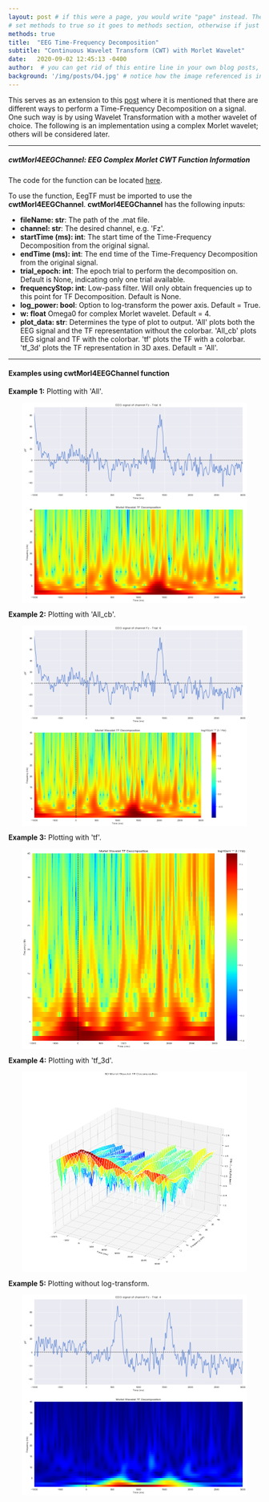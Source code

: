 ```yaml
---
layout: post # if this were a page, you would write "page" instead. They layouts are subtly different. Try it to see what happens.
# set methods to true so it goes to methods section, otherwise if just to project section set to false
methods: true
title:  "EEG Time-Frequency Decomposition"
subtitle: "Continuous Wavelet Transform (CWT) with Morlet Wavelet"
date:   2020-09-02 12:45:13 -0400
author:  # you can get rid of this entire line in your own blog posts, and the page will display the name of the site's owner, taken from the _config.yml file.
background: '/img/posts/04.jpg' # notice how the image referenced is in your project's /img/posts/ folder.
---
```

This serves as an extension to this [post](https://isaacmenchaca.github.io/2020/02/07/EegTF.html) where it is mentioned that there are different ways to perform a Time-Frequency Decomposition on a signal. One such way is by using Wavelet Transformation with a mother wavelet of choice. The following is an implementation using a complex Morlet wavelet; others will be considered later.

---
##### cwtMorl4EEGChannel: EEG Complex Morlet CWT Function Information

The code for the function can be located [here](https://github.com/isaacmenchaca/isaacmenchaca-Computational-Cognitive-Neuroscience/blob/master/TFDecomp/EegTF.py).

To use the function, EegTF must be imported to use the **cwtMorl4EEGChannel**.
**cwtMorl4EEGChannel** has the following inputs:

* **fileName: str**: The path of the .mat file.
* **channel: str**: The desired channel, e.g. 'Fz'.
* **startTime (ms): int**: The start time of the Time-Frequency Decomposition from the original signal.
* **endTime (ms): int**: The end time of the Time-Frequency Decomposition from the original signal.
* **trial_epoch: int**: The epoch trial to perform the decomposition on. Default is None, indicating only one trial available.
* **frequencyStop: int**: Low-pass filter. Will only obtain frequencies up to this point for TF Decomposition. Default is None.
* **log_power: bool**: Option to log-transform the power axis. Default = True.
* **w: float**  Omega0 for complex Morlet wavelet. Default = 4.
* **plot_data: str**: Determines the type of plot to output. 'All' plots both the EEG signal and the TF representation without the colorbar. 'All_cb' plots EEG signal and TF with the colorbar. 'tf' plots the TF with a colorbar. 'tf_3d' plots the TF representation in 3D axes. Default = 'All'.

---
#### Examples using cwtMorl4EEGChannel function

**Example 1:** Plotting with 'All'.
<script src="https://gist.github.com/isaacmenchaca/c63683cf7398e34f7f970ed019f2a1e0.js"></script>
<img src="/img/posts/post4images/MCWTimage1.png" style="display: block; width:450px; height:400px; margin-right: auto; margin-left: auto;"/>
<div style="text-align:center"><span style="color:black; font-family:Computer Modern; font-size:1; font-style: italic;"></span></div>

**Example 2:** Plotting with 'All_cb'.
<script src="https://gist.github.com/isaacmenchaca/a24a4a2b19d9a1721f4d040947862bf9.js"></script>
<img src="/img/posts/post4images/MCWTimage2.png" style="display: block; width:450px; height:400px; margin-right: auto; margin-left: auto;"/>
<div style="text-align:center"><span style="color:black; font-family:Computer Modern; font-size:1; font-style: italic;"></span></div>

**Example 3:** Plotting with 'tf'.
<script src="https://gist.github.com/isaacmenchaca/9327b6d59cdb25808038a769dc33e507.js"></script>
<img src="/img/posts/post4images/MCWTimage3.png" style="display: block; width:450px; height:400px; margin-right: auto; margin-left: auto;"/>
<div style="text-align:center"><span style="color:black; font-family:Computer Modern; font-size:1; font-style: italic;"></span></div>

**Example 4:** Plotting with 'tf_3d'.
<script src="https://gist.github.com/isaacmenchaca/3fd1846cc3b374ff5772898d91726665.js"></script>
<img src="/img/posts/post4images/MCWTimage4.png" style="display: block; width:450px; height:400px; margin-right: auto; margin-left: auto;"/>
<div style="text-align:center"><span style="color:black; font-family:Computer Modern; font-size:1; font-style: italic;"></span></div>

**Example 5:** Plotting without log-transform.
<script src="https://gist.github.com/isaacmenchaca/108795056f0f7a0e5aad26110fc02b45.js"></script>
<img src="/img/posts/post4images/MCWTimage5.png" style="display: block; width:450px; height:400px; margin-right: auto; margin-left: auto;"/>
<div style="text-align:center"><span style="color:black; font-family:Computer Modern; font-size:1; font-style: italic;"></span></div>
